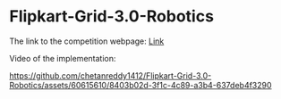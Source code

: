 # Flipkart-Grid-3.0-Robotics
The link to the competition webpage: [Link](https://unstop.com/hackathons/flipkart-grid-30-robotics-challenge-flipkart-grid-30-flipkart-175210) 

Video of the implementation:

https://github.com/chetanreddy1412/Flipkart-Grid-3.0-Robotics/assets/60615610/8403b02d-3f1c-4c89-a3b4-637deb4f3290

